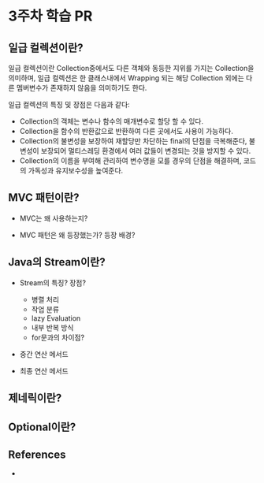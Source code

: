 # 3주차 학습 PR
## 일급 컬렉션이란?

일급 컬렉션이란 Collection중에서도 다른 객체와 동등한 지위를 가지는 Collection을 의미하며,
일급 컬렉션은 한 클래스내에서 Wrapping 되는 해당 Collection 외에는 다른 멤버변수가 존재하지 않음을 의미하기도 한다.

일급 컬렉션의 특징 및 장점은 다음과 같다:
- Collection의 객체는 변수나 함수의 매개변수로 할당 할 수 있다.
- Collection을 함수의 반환값으로 반환하여 다른 곳에서도 사용이 가능하다.
- Collection의 불변성을 보장하여 재할당만 차단하는 final의 단점을 극복해준다, 불변성이 보장되어 멀티스레딩 환경에서 여러 값들이 변경되는 것을 방지할 수 있다.
- Collection의 이름을 부여해 관리하여 변수명을 모를 경우의 단점을 해결하며, 코드의 가독성과 유지보수성을 높여준다.

## MVC 패턴이란?
<!-- 스프링 MVC 제외하고, 일반적인 MVC에 대해 학습해주세요! -->

* MVC는 왜 사용하는지?

* MVC 패턴은 왜 등장했는가? 등장 배경?

## Java의 Stream이란?

* Stream의 특징? 장점?
  * 병렬 처리
  * 작업 분류
  * lazy Evaluation
  * 내부 반복 방식
  * for문과의 차이점?

* 중간 연산 메서드

* 최종 연산 메서드

## 제네릭이란?


## Optional이란?


## References
<!--학습하시면서 도움이 되었던 참고자료 링크를 기록해주세요!-->
* 
